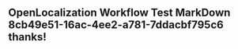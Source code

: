 <properties
ms.topic="hero-topic1"
ms.test1="hero-topic"
ms.test2="test"/>

## OpenLocalization Workflow Test MarkDown 8cb49e51-16ac-4ee2-a781-7ddacbf795c6 thanks!
